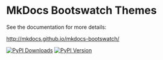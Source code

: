 # MkDocs Bootswatch Themes

See the documentation for more details:

http://mkdocs.github.io/mkdocs-bootswatch/

[![PyPI Downloads][pypi-dl-image]][pypi-dl-link]
[![PyPI Version][pypi-v-image]][pypi-v-link]

[pypi-dl-image]: https://img.shields.io/pypi/dm/mkdocs-bootswatch.png
[pypi-dl-link]: https://pypi.python.org/pypi/mkdocs-bootswatch
[pypi-v-image]: https://img.shields.io/pypi/v/mkdocs-bootswatch.png
[pypi-v-link]: https://pypi.python.org/pypi/mkdocs-bootswatch
